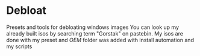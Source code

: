 # Debloat
Presets and tools for debloating windows images
You can look up my already built isos by searching term "Gorstak" on pastebin.
My isos are done with my preset and $OEM$ folder was added with install automation and my scripts
